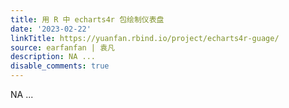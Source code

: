 ```yaml
---
title: 用 R 中 echarts4r 包绘制仪表盘
date: '2023-02-22'
linkTitle: https://yuanfan.rbind.io/project/echarts4r-guage/
source: earfanfan | 袁凡
description: NA ...
disable_comments: true
---
```

NA ...